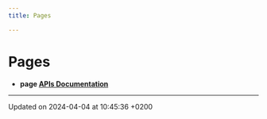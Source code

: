 ```yaml
---
title: Pages

---
```


# Pages




* **page [APIs Documentation](Pages/md_README.md#page-md-readme)** 



-------------------------------

Updated on 2024-04-04 at 10:45:36 +0200
